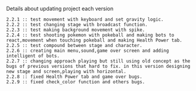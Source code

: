 Details about updating project each version
	
	2.2.1 :: test movement with keyboard and set gravity logic.
	2.2.2 :: test changing stage with broadcast function.
	2.2.3 :: test making background movement with spike.
	2.2.4 :: test shooting pokemon with pokeball and making bots to  react,movement when touching pokeball and making Health Power tab.
	2.2.5 :: test compound between stage and character.
	2.2.6 :: creating main menu,sound,game over screen and adding intelligent of bots.
	2.2.7 :: changing approach playing but still using old concept as the bugs of previous versions that hard to fix. in this version designing new stage and screen,playing with horizontal.
	2.2.8 :: fixed Health Power tab and game over bugs.
	2.2.9 :: fixed check_color function and others bugs.
